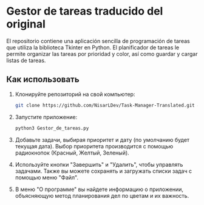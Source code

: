 # Gestor de tareas traducido del original

El repositorio contiene una aplicación sencilla de programación de tareas que utiliza la biblioteca Tkinter en Python. El planificador de tareas le permite organizar las tareas por prioridad y color, así como guardar y cargar listas de tareas.

## Как использовать

1. Клонируйте репозиторий на свой компьютер:

   ```bash
   git clone https://github.com/NisarLDev/Task-Manager-Translated.git && cd Task-Manager-Translated

2. Запустите приложение:
   
   ```bash
   python3 Gestor_de_tareas.py

3. Добавьте задачи, выбирая приоритет и дату (по умолчанию будет текущая дата). Выбор приоритета производится с помощью радиокнопок (Красный, Желтый, Зеленый).

4. Используйте кнопки "Завершить" и "Удалить", чтобы управлять задачами. Также вы можете сохранять и загружать списки задач с помощью меню "Файл".

5. В меню "О программе" вы найдете информацию о приложении, объясняющую метод планирования дел по цветам и их важность.
